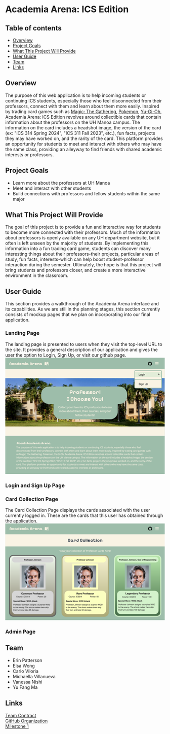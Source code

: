 # Academia Arena: ICS Edition

## Table of contents

* [Overview](#overview)
* [Project Goals](#project-goals)
* [What This Project Will Provide]("#provides")
* [User Guide]("#user-guide")
* [Team](#team)
* [Links](#links)

## Overview
The purpose of this web application is to help incoming students or continuing ICS students, especially those who feel disconnected from their professors, connect with them and learn about them more easily. Inspired by trading card games such as [Magic: The Gathering](https://magic.wizards.com/en), [Pokemon](https://www.pokemon.com/us/pokemon-tcg), [Yu-Gi-Oh](https://www.yugioh-card.com/en/), Academia Arena: ICS Edition revolves around collectible cards that contain information about the professors on the UH Manoa campus. The information on the card includes a headshot image, the version of the card (ex: "ICS 314 Spring 2024", "ICS 311 Fall 2023", etc.), fun facts, projects they may have worked on, and the rarity of the card. This platform provides an opportunity for students to meet and interact with others who may have the same class, providing an alleyway to find friends with shared academic interests or professors. 

## Project Goals
* Learn more about the professors at UH Manoa
* Meet and interact with other students
* Build connections with professors and fellow students within the same major

## What This Project Will Provide 
The goal of this project is to provide a fun and interactive way for students to become more connected with their professors. Much of the information about professors is openly available on any UH department website, but it often is left unseen by the majority of students. By implementing this information into a fun trading card game, students can discover many interesting things about their professors-their projects, particular areas of study, fun facts, interests-which can help boost student-professor interaction during the semester. Ultimately, the hope is that this project will bring students and professors closer, and create a more interactive environment in the classroom. 

## User Guide
This section provides a walkthrough of the Academia Arena interface and its capabilities. As we are still in the planning stages, this section currently consists of mockup pages that we plan on incorporating into our final application.

### Landing Page
The landing page is presented to users when they visit the top-level URL to the site. It provides a general description of our application and gives the user the option to Login, Sign Up, or visit our github page. <br/>
<img src="images/LandingPageMockup.png"/>

### Login and Sign Up Page

### Card Collection Page
The Card Collection Page displays the cards associated with the user currently logged in. These are the cards that this user has obtained through the application. <br/>
<img src="images/CardCollectionMockup.png"/>

### Admin Page

## Team
* Erin Patterson
* Elsa Wong
* Carlo Viloria
* Michaella Villanueva
* Vanessa Nishi 
* Yu Fang Ma

## Links
<a href="https://docs.google.com/document/d/1SX2wGUCBZ31Wb7rdrtAn-oDDah1WFSVJwvAtU1mxPSc/edit?usp=sharing" target="_blank">Team Contract</a>
<br><a href="https://github.com/academia-arena" target="_blank">GitHub Organization</a>
<br><a href="https://github.com/orgs/academia-arena/projects/1/views/6" target="_blank">Milestone 1</a>

